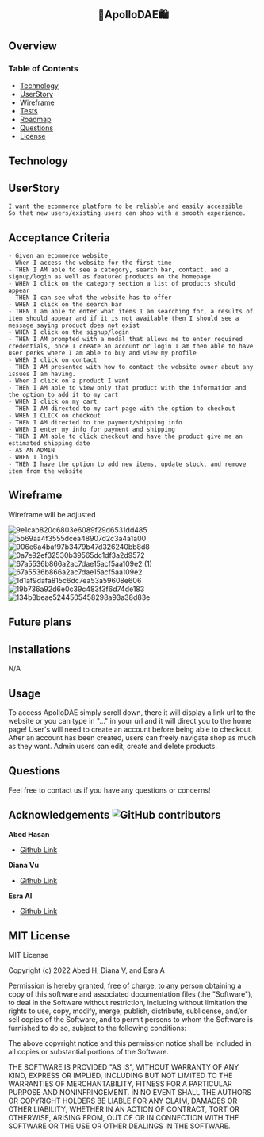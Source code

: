 ## <p align="center"> **🌃ApolloDAE🛍️** </p>

## Overview


### Table of Contents
- [Technology](#technology)
- [UserStory](#userstory)
- [Wireframe](#wireframe)
- [Tests](#tests)
- [Roadmap](#roadmap)
- [Questions](#questions)
- [License](#license)
## Technology

## UserStory
```As an admin of an ecommerce website 
I want the ecommerce platform to be reliable and easily accessible
So that new users/existing users can shop with a smooth experience.
```
## Acceptance Criteria
```
- Given an ecommerce website
- When I access the website for the first time
- THEN I AM able to see a category, search bar, contact, and a signup/login as well as featured products on the homepage
- WHEN I click on the category section a list of products should appear 
- THEN I can see what the website has to offer
- WHEN I click on the search bar 
- THEN I am able to enter what items I am searching for, a results of item should appear and if it is not available then I should see a message saying product does not exist
- WHEN I click on the signup/login 
- THEN I AM prompted with a modal that allows me to enter required credentials, once I create an account or login I am then able to have user perks where I am able to buy and view my profile 
- WHEN I click on contact
- THEN I AM presented with how to contact the website owner about any issues I am having.
- When I click on a product I want
- THEN I AM able to view only that product with the information and the option to add it to my cart
- WHEN I click on my cart 
- THEN I AM directed to my cart page with the option to checkout
- WHEN I CLICK on checkout
- THEN I AM directed to the payment/shipping info 
- WHEN I enter my info for payment and shipping
- THEN I AM able to click checkout and have the product give me an estimated shipping date
- AS AN ADMIN
- WHEN I login
- THEN I have the option to add new items, update stock, and remove item from the website
```


## Wireframe

Wireframe will be adjusted

![9e1cab820c6803e6089f29d6531dd485](https://user-images.githubusercontent.com/109758045/204072416-2a5f35b6-3dda-468a-a75a-585702b2c5df.png)
![5b69aa4f3555dcea48907d2c3a4a1a00](https://user-images.githubusercontent.com/109758045/204072417-e3accce6-2a83-4cc0-a155-450ed491804d.png)
![906e6a4baf97b3479b47d326240bb8d8](https://user-images.githubusercontent.com/109758045/204072418-9950d053-fdca-4683-9596-9ad3c9372b88.png)
![0a7e92ef32530b39565dc1df3a2d9572](https://user-images.githubusercontent.com/109758045/204072419-b826bf76-6837-4a63-b284-8e65082f11bc.png)
![67a5536b866a2ac7dae15acf5aa109e2 (1)](https://user-images.githubusercontent.com/109758045/204072420-8fa3ed0e-9c79-43ba-b015-1ae1afb4b260.png)
![67a5536b866a2ac7dae15acf5aa109e2](https://user-images.githubusercontent.com/109758045/204072421-a3687ec6-76bb-4c65-b516-6e3fcb284bd4.png)
![1d1af9dafa815c6dc7ea53a59608e606](https://user-images.githubusercontent.com/109758045/204072422-6885376d-1fb5-4c8b-ad25-bac4ee8bb520.png)
![19b736a92d6e0c39c483f3f6d74de183](https://user-images.githubusercontent.com/109758045/204072423-96620202-4314-4247-87a9-772e0cfc6dff.png)
![134b3beae5244505458298a93a38d83e](https://user-images.githubusercontent.com/109758045/204072424-e7cb25ea-c081-4753-8f6f-ee7c3e1f6bf9.png)

## Future plans

## Installations
N/A

## Usage
To access ApolloDAE simply scroll down, there it will display a link url to the website or you can type in "..." in your url and it will direct you to the home page! User's will need to create an account before being able to checkout. After an account has been created, users can freely navigate shop as much as they want. Admin users can edit, create and delete products.

## Questions
Feel free to contact us if you have any questions or concerns!

## Acknowledgements ![GitHub contributors](https://img.shields.io/github/contributors/branbao1995/beer-meal-buddies?label=contributers)

**Abed Hasan**

- [Github Link](https://github.com/abedhasan79)

**Diana Vu**

- [Github Link](https://github.com/DianasJourney)

**Esra Al**

- [Github Link](https://github.com/EsraWameed)

## MIT License
MIT License

Copyright (c) 2022 Abed H, Diana V, and Esra A

Permission is hereby granted, free of charge, to any person obtaining a copy
of this software and associated documentation files (the "Software"), to deal
in the Software without restriction, including without limitation the rights
to use, copy, modify, merge, publish, distribute, sublicense, and/or sell
copies of the Software, and to permit persons to whom the Software is
furnished to do so, subject to the following conditions:

The above copyright notice and this permission notice shall be included in all
copies or substantial portions of the Software.

THE SOFTWARE IS PROVIDED "AS IS", WITHOUT WARRANTY OF ANY KIND, EXPRESS OR
IMPLIED, INCLUDING BUT NOT LIMITED TO THE WARRANTIES OF MERCHANTABILITY,
FITNESS FOR A PARTICULAR PURPOSE AND NONINFRINGEMENT. IN NO EVENT SHALL THE
AUTHORS OR COPYRIGHT HOLDERS BE LIABLE FOR ANY CLAIM, DAMAGES OR OTHER
LIABILITY, WHETHER IN AN ACTION OF CONTRACT, TORT OR OTHERWISE, ARISING FROM,
OUT OF OR IN CONNECTION WITH THE SOFTWARE OR THE USE OR OTHER DEALINGS IN THE
SOFTWARE.